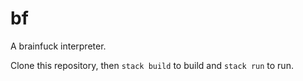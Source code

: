 # bf

A brainfuck interpreter.

Clone this repository, then `stack build` to build and `stack run` to run.
